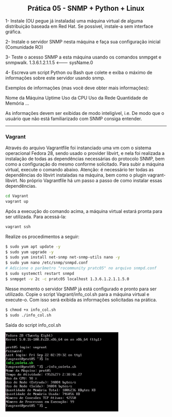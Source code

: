 <h2 align="center">Prática 05 - SNMP + Python + Linux</h2>

1- Instale (OU pegue já instalada) uma máquina virtual de alguma distribuição baseada em Red Hat. Se possível, instale-a sem interface gráfica.

2- Instale o servidor SNMP nesta máquina e faça sua configuração inicial (Comunidade RO)

3- Teste o acesso SNMP a esta máquina usando os comandos snmpget e snmpwalk.
1.3.6.1.2.1.1.5 <--- sysName.0

4- Escreva um script Python ou Bash que colete e exiba o máximo de informações sobre este servidor usando snmp.

Exemplos de informações (mas você deve obter mais informações):

Nome da Máquina
Uptime
Uso da CPU
Uso da Rede
Quantidade de Memória
…

As informações devem ser exibidas de modo inteligível, i.e. De modo que o usuário que não está familiarizado com SNMP consiga entender.

<hr>

### Vagrant
Através do arquivo Vagrantfile foi instanciado uma vm com o sistema operacional Fedora 28, sendo usado o provider libvirt, e nela foi realizada a instalação de todas as dependências necessárias do protocolo SNMP, bem como a configuração do mesmo conforme solicitado. Para subir a máquina virtual, execute o comando abaixo. Atenção: é necessário ter todas as dependências do libvirt instaladas na máquina, bem como o plugin vagrant-libvirt. No próprio Vagrantfile há um passo a passo de como instalar essas dependências.

```bash
cd Vagrant
vagrant up
```
Após a execução do comando acima, a máquina virtual estará pronta para ser utilizada. Para acessá-la:

```bash
vagrant ssh
```

Realize os procedimentos a seguir:

```bash
$ sudo yum apt update -y
$ sudo yum upgrade -y
$ sudo yum install net-snmp net-snmp-utils nano -y
$ sudo yum nano /etc/snmp/snmpd.conf
# Adicione o parâmetro "rocommunity pratc05" no arquivo snmpd.conf
$ sudo systemctl restart snmpd
$ snmpget -v 2c -c pratc05 localhost 1.3.6.1.2.1.1.5.0
```

Nesse momento o servidor SNMP já está configurado e pronto para ser utilizado. Copie o script Vagrant/info_col.sh para a máquina virtual e execute-o. Com isso será exibida as informações solicitadas na prática.

```bash
$ chmod +x info_col.sh
$ sudo ./info_col.sh
```

<p>Saída do script info_col.sh</p>

<img src="./Vagrant/registry/snmp-vm-fedora.png" alt="snmp-vm-fedora" width="70%"/> 
